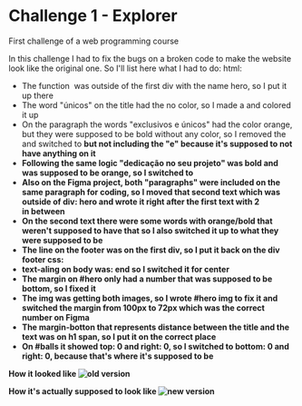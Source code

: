 # Challenge 1 - Explorer
First challenge of a web programming course 

In this challenge I had to fix the bugs on a broken code to make the website look like the original one. So I'll list here what I had to do:
html:
- The function <img> was outside of the first div with the name hero, so I put it up there
- The word "únicos" on the title had the no color, so I made a <span> and colored it up
- On the paragraph the words "exclusivos e únicos" had the color orange, but they were supposed to be bold without any color, so I removed the <span> and switched to <strong> but not including the "e" because it's supposed to not have anything on it
- Following the same logic "dedicação no seu projeto" was bold and was supposed to be orange, so I switched <strong> to <span>
- Also on the Figma project, both "paragraphs" were included on the same paragraph for coding, so I moved that second text which was outside of div: hero and wrote it right after the first text with 2 <br> in between
- On the second text there were some words with orange/bold that weren't supposed to have that so I also switched it up to what they were supposed to be
- The line on the footer was on the first div, so I put it back on the div footer
css:
- text-aling on body was: end so I switched it for center
- The margin on #hero only had a number that was supposed to be bottom, so I fixed it
- The img was getting both images, so I wrote #hero img to fix it and switched the margin from 100px to 72px which was the correct number on Figma
- The margin-botton that represents distance between the title and the text was on h1 span, so I put it on the correct place
- On #balls it showed top: 0 and right: 0, so I switched to bottom: 0 and right: 0, because that's where it's supposed to be

How it looked like ![old version](https://i.imgur.com/EE1TnXw.png)

How it's actually supposed to look like ![new version](https://i.imgur.com/E14hzw4.png)
